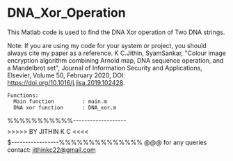 # DNA_Xor_Operation

This Matlab code is used to find the DNA Xor operation of Two DNA strings.

Note: If you are using my code for your system or project, you should always cite my paper as a reference. K C.Jithin, SyamSankar, "Colour image encryption algorithm combining Arnold map, DNA sequence operation, and a Mandelbrot set", Journal of Information Security and Applications, Elsevier, Volume 50, February 2020, DOI: https://doi.org/10.1016/j.jisa.2019.102428.

    Functions:
      Main function         : main.m
      DNA xor function      : DNA_xor.m
      
      
      
      
  %%%%%%%%%%%-------------------$$$$$$$$>>>>> BY JITHIN K C <<<<$$$$$$$$$-----------------%%%%%%%%%%%%%%
   @@@ for any queries contact: jithinkc22@gmail.com
